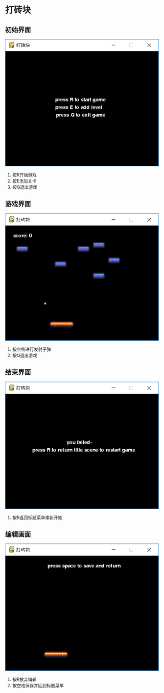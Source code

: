 # 打砖块

## 初始界面

![start](images/start.png)
1. 按R开始游戏
2. 按E添加关卡
3. 按Q退出游戏

## 游戏界面

![start](images/core.png)
1. 按空格进行发射子弹
2. 按Q退出游戏

## 结束界面

![start](images/end.png)
1. 按R返回标题菜单重新开始

## 编辑画面

![start](images/edit.png)
1. 按R放弃编辑
2. 按空格保存并回到标题菜单
